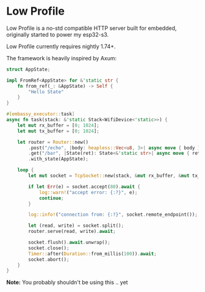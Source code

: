 Low Profile
===========

Low Profile is a no-std compatible HTTP server built for embedded,
originally started to power my esp32-s3.

Low Profile currently requires nightly 1.74+.

The framework is heavily inspired by Axum:

```rs
struct AppState;

impl FromRef<AppState> for &'static str {
    fn from_ref(_: &AppState) -> Self {
        "Hello State"
    }
}

#[embassy_executor::task]
async fn task(stack: &'static Stack<WifiDevice<'static>>) {
    let mut rx_buffer = [0; 1024];
    let mut tx_buffer = [0; 1024];

    let router = Router::new()
        .post("/echo", |body: heapless::Vec<u8, 3>| async move { body })
        .get("/bar", |State(ret): State<&'static str>| async move { ret })
        .with_state(AppState);

    loop {
        let mut socket = TcpSocket::new(stack, &mut rx_buffer, &mut tx_buffer);

        if let Err(e) = socket.accept(80).await {
            log::warn!("accept error: {:?}", e);
            continue;
        }

        log::info!("connection from: {:?}", socket.remote_endpoint());

        let (read, write) = socket.split();
        router.serve(read, write).await;

        socket.flush().await.unwrap();
        socket.close();
        Timer::after(Duration::from_millis(100)).await;
        socket.abort();
    }
}

```

**Note:** You probably shouldn't be using this .. yet
